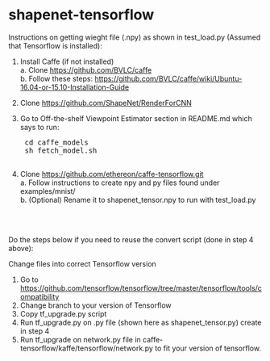 # shapenet-tensorflow

Instructions on getting wieght file (.npy) as shown in test_load.py (Assumed that Tensorflow is installed):

1. Install Caffe (if not installed) <br />
	a. Clone https://github.com/BVLC/caffe <br />
  b. Follow these steps: https://github.com/BVLC/caffe/wiki/Ubuntu-16.04-or-15.10-Installation-Guide

2. Clone https://github.com/ShapeNet/RenderForCNN

3. Go to Off-the-shelf Viewpoint Estimator section in README.md which says to run: 
    
    <pre>
    cd caffe_models
    sh fetch_model.sh
    </pre>

4. Clone https://github.com/ethereon/caffe-tensorflow.git <br />
  a. Follow instructions to create npy and py files found under examples/mnist/ <br />
  b. (Optional) Rename it to shapenet_tensor.npy to run with test_load.py

<br />
<br />

Do the steps below if you need to reuse the convert script (done in step 4 above):

Change files into correct Tensorflow version
  1. Go to https://github.com/tensorflow/tensorflow/tree/master/tensorflow/tools/compatibility
  2. Change branch to your version of Tensorflow
  3. Copy tf_upgrade.py script
  4. Run tf_upgrade.py on .py file (shown here as shapenet_tensor.py) create in step 4
  5. Run tf_upgrade on network.py file in caffe-tensorflow/kaffe/tensorflow/network.py to fit your version of tensorflow.
  
